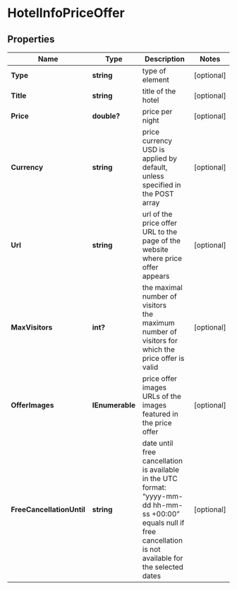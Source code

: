 # HotelInfoPriceOffer


## Properties

| Name | Type | Description | Notes |
|------------ | ------------- | ------------- | -------------|
**Type** | **string** | type of element |[optional]|
**Title** | **string** | title of the hotel |[optional]|
**Price** | **double?** | price per night |[optional]|
**Currency** | **string** | price currency<br>USD is applied by default, unless specified in the POST array |[optional]|
**Url** | **string** | url of the price offer<br>URL to the page of the website where price offer appears |[optional]|
**MaxVisitors** | **int?** | the maximal number of visitors<br>the maximum number of visitors for which the price offer is valid |[optional]|
**OfferImages** | **IEnumerable<string>** | price offer images<br>URLs of the images featured in the price offer |[optional]|
**FreeCancellationUntil** | **string** | date until free cancellation is available<br>in the UTC format: “yyyy-mm-dd hh-mm-ss +00:00”<br>equals null if free cancellation is not available for the selected dates |[optional]|